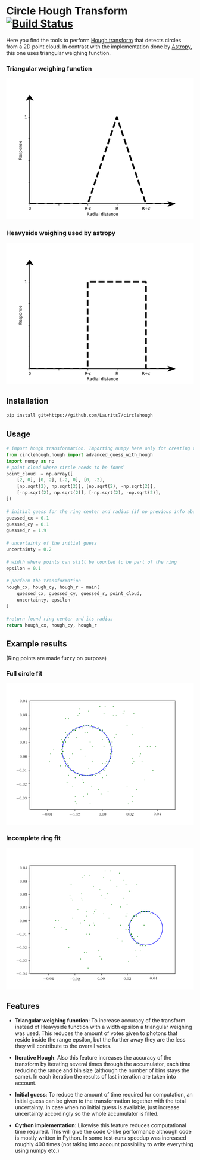 # Circle Hough Transform[![Build Status](https://travis-ci.org/Laurits7/circlehough.svg?branch=master)](https://travis-ci.org/Laurits7/circlehough)



Here you find the tools to perform [Hough transform](https://en.wikipedia.org/wiki/Hough_transform) that detects circles from a 2D point cloud. In contrast with the implementation done by [Astropy](http://docs.astropy.org/en/stable/api/astropy.modeling.functional_models.Ring2D.html), this one uses triangular weighing function.

### Triangular weighing function
![Triangular weighing function](/images/triangular_weighing.png)
### Heavyside weighing used by astropy
![Heavyside weighing used by astropy](/images/heavyside.png)


## Installation

```bash
pip install git+https://github.com/Laurits7/circlehough
```

## Usage

```python
# import hough transformation. Importing numpy here only for creating the point cloud.
from circlehough.hough import advanced_guess_with_hough
import numpy as np
# point cloud where circle needs to be found
point_cloud  = np.array([
    [2, 0], [0, 2], [-2, 0], [0, -2],
    [np.sqrt(2), np.sqrt(2)], [np.sqrt(2), -np.sqrt(2)],
    [-np.sqrt(2), np.sqrt(2)], [-np.sqrt(2), -np.sqrt(2)],
])

# initial guess for the ring center and radius (if no previous info about those, increase uncertainty accordingly)
guessed_cx = 0.1
guessed_cy = 0.1
guessed_r = 1.9

# uncertainty of the initial guess
uncertainty = 0.2

# width where points can still be counted to be part of the ring
epsilon = 0.1

# perform the transformation
hough_cx, hough_cy, hough_r = main(
    guessed_cx, guessed_cy, guessed_r, point_cloud,
    uncertainty, epsilon
)

#return found ring center and its radius
return hough_cx, hough_cy, hough_r
```

## Example results
(Ring points are made fuzzy on purpose)
### Full circle fit
![Full circle result](/images/full_ring.png)
### Incomplete ring fit
![Incomplete ring fit](/images/half_circle.png)
## Features 

- **Triangular weighing function**: To increase accuracy of the transform instead of Heavyside function with a width epsilon a triangular weighing was used. This reduces the amount of votes given to photons that reside inside the range epsilon, but the further away they are the less they will contribute to the overall votes.

- **Iterative Hough**: Also this feature increases the accuracy of the transform by iterating several times through the accumulator, each time reducing the range and bin size (although the number of bins stays the same). In each iteration the results of last interation are taken into account.

- **Initial guess**: To reduce the amount of time required for computation, an initial guess can be given to the transformation together with the total uncertainty. In case when no initial guess is available, just increase uncertainty accordingly so the whole accumulator is filled.

- **Cython implementation**: Likewise this feature reduces computational time required. This will give the code C-like performance although code is mostly written in Python. In some test-runs speedup was increased roughly 400 times (not taking into account possibility to write everything using numpy etc.)


